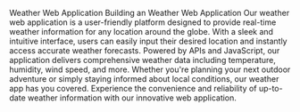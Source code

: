 Weather Web Application
Building an Weather Web Application 
Our weather web application is a user-friendly platform designed to provide real-time weather information for any location around the globe. With a sleek and intuitive 
interface, users can easily input their desired location and instantly access accurate weather forecasts. Powered by APIs and JavaScript, our application delivers comprehensive
weather data including temperature, humidity, wind speed, and more. Whether you're planning your next outdoor adventure or simply staying informed about local conditions, our
weather app has you covered. Experience the convenience and reliability of up-to-date weather information with our innovative web application.
